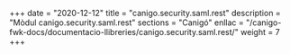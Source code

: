 +++
date        = "2020-12-12"
title       = "canigo.security.saml.rest"
description = "Mòdul canigo.security.saml.rest"
sections    = "Canigó"
enllac		= "/canigo-fwk-docs/documentacio-llibreries/canigo.security.saml.rest/"
weight		= 7
+++
